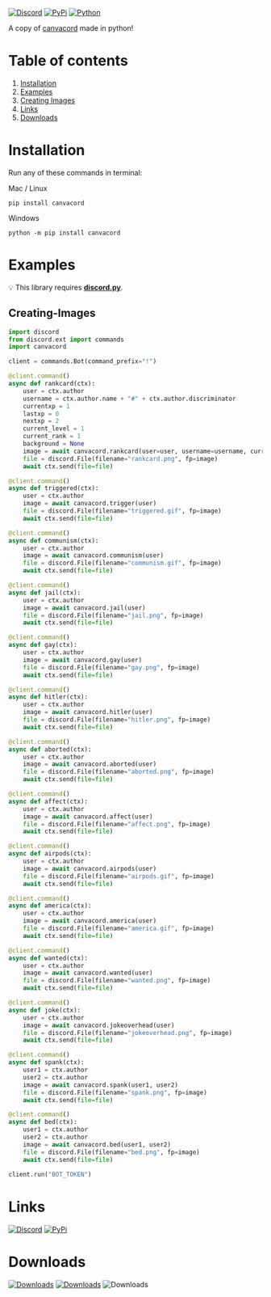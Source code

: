 [![Discord](https://discord.com/api/guilds/872291125547921459/embed.png)](https://discord.gg/mPU3HybBs9)
[![PyPi](https://img.shields.io/pypi/v/canvacord.svg)](https://pypi.org/project/canvacord)
[![Python](https://img.shields.io/pypi/pyversions/dislash.py.svg)](https://pypi.python.org/pypi/canvacord)

A copy of [canvacord](https://www.npmjs.com/package/canvacord) made in python!



# Table of contents
1. [Installation](#installation)
2. [Examples](#examples)
3. [Creating Images](#creating-images)
4. [Links](#links)
5. [Downloads](#downloads)

# Installation

Run any of these commands in terminal:

Mac / Linux
```
pip install canvacord
```

Windows
```
python -m pip install canvacord
```

# Examples
💡 This library requires **[discord.py](https://github.com/Rapptz/discord.py)**.


## Creating-Images

```python
import discord
from discord.ext import commands
import canvacord

client = commands.Bot(command_prefix="!")

@client.command()
async def rankcard(ctx):
    user = ctx.author
    username = ctx.author.name + "#" + ctx.author.discriminator
    currentxp = 1
    lastxp = 0
    nextxp = 2
    current_level = 1
    current_rank = 1
    background = None
    image = await canvacord.rankcard(user=user, username=username, currentxp=currentxp, lastxp=lastxp, nextxp=nextxp, level=current_level, rank=current_rank, background=background, ranklevelsep="|", xpsep="/")
    file = discord.File(filename="rankcard.png", fp=image)
    await ctx.send(file=file)

@client.command()
async def triggered(ctx):
    user = ctx.author
    image = await canvacord.trigger(user)
    file = discord.File(filename="triggered.gif", fp=image)
    await ctx.send(file=file)

@client.command()
async def communism(ctx):
    user = ctx.author
    image = await canvacord.communism(user)
    file = discord.File(filename="communism.gif", fp=image)
    await ctx.send(file=file)

@client.command()
async def jail(ctx):
    user = ctx.author
    image = await canvacord.jail(user)
    file = discord.File(filename="jail.png", fp=image)
    await ctx.send(file=file)

@client.command()
async def gay(ctx):
    user = ctx.author
    image = await canvacord.gay(user)
    file = discord.File(filename="gay.png", fp=image)
    await ctx.send(file=file)

@client.command()
async def hitler(ctx):
    user = ctx.author
    image = await canvacord.hitler(user)
    file = discord.File(filename="hitler.png", fp=image)
    await ctx.send(file=file)

@client.command()
async def aborted(ctx):
    user = ctx.author
    image = await canvacord.aborted(user)
    file = discord.File(filename="aborted.png", fp=image)
    await ctx.send(file=file)

@client.command()
async def affect(ctx):
    user = ctx.author
    image = await canvacord.affect(user)
    file = discord.File(filename="affect.png", fp=image)
    await ctx.send(file=file)

@client.command()
async def airpods(ctx):
    user = ctx.author
    image = await canvacord.airpods(user)
    file = discord.File(filename="airpods.gif", fp=image)
    await ctx.send(file=file)

@client.command()
async def america(ctx):
    user = ctx.author
    image = await canvacord.america(user)
    file = discord.File(filename="america.gif", fp=image)
    await ctx.send(file=file)

@client.command()
async def wanted(ctx):
    user = ctx.author
    image = await canvacord.wanted(user)
    file = discord.File(filename="wanted.png", fp=image)
    await ctx.send(file=file)

@client.command()
async def joke(ctx):
    user = ctx.author
    image = await canvacord.jokeoverhead(user)
    file = discord.File(filename="jokeoverhead.png", fp=image)
    await ctx.send(file=file)

@client.command()
async def spank(ctx):
    user1 = ctx.author
    user2 = ctx.author
    image = await canvacord.spank(user1, user2)
    file = discord.File(filename="spank.png", fp=image)
    await ctx.send(file=file)

@client.command()
async def bed(ctx):
    user1 = ctx.author
    user2 = ctx.author
    image = await canvacord.bed(user1, user2)
    file = discord.File(filename="bed.png", fp=image)
    await ctx.send(file=file)
    
client.run("BOT_TOKEN")
```


# Links
[![Discord](https://discord.com/api/guilds/872291125547921459/embed.png)](https://discord.gg/mPU3HybBs9)
[![PyPi](https://img.shields.io/pypi/v/canvacord.svg)](https://pypi.org/project/canvacord)


# Downloads


[![Downloads](https://pepy.tech/badge/canvacord)](https://pepy.tech/project/canvacord)
[![Downloads](https://pepy.tech/badge/canvacord/month)](https://pepy.tech/project/canvacord)
![Downloads](https://pepy.tech/badge/canvacord/week)
